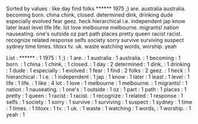 Sorted by values :
like day find folks ****** 1975 ;) are. australia australia. becoming born. china chink, closed. determined dink, drinking dude especially evolved fear geez. heck hierarchical i.e. independent jap know later least level life life. lot love melbourne melbourne. migrants! nation nauseating. one's outside oz part path places pretty queen racist racist. recognize related response selfs society sorry survive surviving suspect sydney time times. titoxx tv. uk. waste watching words, worship. yeah 

List :
****** : 1
1975 : 1
;) : 1
are. : 1
australia : 1
australia. : 1
becoming : 1
born. : 1
china : 1
chink, : 1
closed. : 1
day : 2
determined : 1
dink, : 1
drinking : 1
dude : 1
especially : 1
evolved : 1
fear : 1
find : 2
folks : 2
geez. : 1
heck : 1
hierarchical : 1
i.e. : 1
independent : 1
jap : 1
know : 1
later : 1
least : 1
level : 1
life : 1
life. : 1
like : 4
lot : 1
love : 1
melbourne : 1
melbourne. : 1
migrants! : 1
nation : 1
nauseating. : 1
one's : 1
outside : 1
oz : 1
part : 1
path : 1
places : 1
pretty : 1
queen : 1
racist : 1
racist. : 1
recognize : 1
related : 1
response : 1
selfs : 1
society : 1
sorry : 1
survive : 1
surviving : 1
suspect : 1
sydney : 1
time : 1
times. : 1
titoxx : 1
tv. : 1
uk. : 1
waste : 1
watching : 1
words, : 1
worship. : 1
yeah : 1
